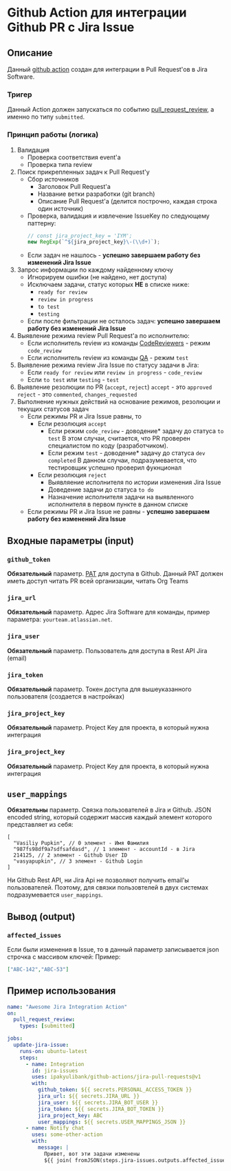 # Github Action для интеграции Github PR с Jira Issue

## Описание

Данный [github action](https://docs.github.com/en/actions) создан для интеграции в Pull Request'ов в Jira Software.

### Тригер

Данный Action должен запускаться по событию [pull_request_review](https://docs.github.com/en/actions/using-workflows/events-that-trigger-workflows#pull_request_review), а именно по типу `submitted`.

### Принцип работы (логика)

1. Валидация
   - Проверка соответствия event'а
   - Проверка типа review
2. Поиск прикрепленных задач к Pull Request'у
   - Сбор источников
     - Заголовок Pull Request'а
     - Название ветки разработки (git branch)
     - Описание Pull Request'а (делится построчно, каждая строка один источник)
   - Проверка, валидация и извлечение IssueKey по следующему паттерну:
     ```javascript
     // const jira_project_key = 'IYM';
     new RegExp(`^${jira_project_key}\-(\\d+)`);
     ```
   - Если задач не нашлось - **успешно завершаем работу без изменений Jira Issue**
3. Запрос информации по каждому найденному ключу
   - Игнорируем ошибки (не найдено, нет доступа)
   - Исключаем задачи, статус которых **НЕ** в списке ниже:
     - `ready for review`
     - `review in progress`
     - `to test`
     - `testing`
   - Если после фильтрации не осталось задач: **успешно завершаем работу без изменений Jira Issue**
4. Выявление режима review Pull Request'а по исполнителю:
   - Если исполнитель review из команды [CodeReviewers](https://github.com/orgs/ipakyulibank/teams/codereviewers) - режим `code_review`
   - Если исполнитель review из команды [QA](https://github.com/orgs/ipakyulibank/teams/qa) - режим `test`
5. Выявление режима review Jira Issue по статусу задачи в Jira:
   - Если `ready for review` или `review in progress` - `code_review`
   - Если `to test` или `testing` - `test`
6. Выявление резолюции по PR (`accept`, `reject`)
   `accept` - это `approved`
   `reject` - это `commented`, `changes_requested`
7. Выполнение нужных действий на основание режимов, резолюции и текущих статусов задач
   - Если режимы PR и Jira Issue равны, то
     - Если резолюция `accept`
       - Если режим `code_review` - доводение* задачу до статуса `to test`
         В этом случаи, считается, что PR проверен специалистом по коду (разработчиком).
       - Если режим `test` - доводение* задачу до статуса `dev completed`
         В данном случаи, подразумевается, что тестировщик успешно проверил фукнционал
     - Если резолюция `reject`
       - Выявляение исполнителя по истории изменения Jira Issue
       - Доведение задачи до статуса `to do`
       - Назначение исполнителя задачи на выявленного исполнителя в первом пункте в данном списке
   - Если режимы PR и Jira Issue не равны - **успешно завершаем работу без изменений Jira Issue**

## Входные параметры (input)

### `github_token`

**Обязательный** параметр. [PAT](https://docs.github.com/en/authentication/keeping-your-account-and-data-secure/creating-a-personal-access-token) для доступа в Github. Данный PAT должен иметь доступ читать PR всей организации, читать Org Teams

### `jira_url`

**Обязательный** параметр. Адрес Jira Software для команды, пример параметра: `yourteam.atlassian.net`.



### `jira_user`

**Обязательный** параметр. Пользователь для доступа в Rest API Jira (email)


### `jira_token`

**Обязательный** параметр. Токен доступа для вышеуказанного пользователя (создается в настройках)


### `jira_project_key`

**Обязательный** параметр. Project Key для проекта, в который нужна интеграция

### `jira_project_key`

**Обязательный** параметр. Project Key для проекта, в который нужна интеграция

## `user_mappings`

**Обязательны** параметр. Связка пользователей в Jira и Github.
JSON encoded string, который содержит массив каждый элемент которого представляет из себя:
```jsonc
[
  "Vasiliy Pupkin", // 0 элемент - Имя Фамилия
  "987fs98df9a7sdfsafdasd", // 1 элемент - accountId - в Jira
  214125, // 2 элемент - Github User ID
  "vasyapupkin", // 3 элемент - Github Login
]
```
Ни Github Rest API, ни Jira Api не позволяют получить email'ы пользователей.
Поэтому, для связки пользовтелей в двух системах подразумевается `user_mappings`.



## Вывод (output)

### `affected_issues`

Если были изменения в Issue, то в данный параметр записывается json строчка с массивом ключей:
Пример:
```json
["ABC-142","ABC-53"]
```

##  Пример использования
```yaml
name: "Awesome Jira Integration Action"
on:
  pull_request_review:
    types: [submitted]

jobs:
  update-jira-issue:
    runs-on: ubuntu-latest
    steps:
      - name: Integration
        id: jira-issues
        uses: ipakyulibank/github-actions/jira-pull-requests@v1
        with:
          github_token: ${{ secrets.PERSONAL_ACCESS_TOKEN }}
          jira_url: ${{ secrets.JIRA_URL }}
          jira_user: ${{ secrets.JIRA_BOT_USER }}
          jira_token: ${{ secrets.JIRA_BOT_TOKEN }}
          jira_project_key: ABC
          user_mappings: ${{ secrets.USER_MAPPINGS_JSON }}
      - name: Notify chat
        uses: some-other-action
        with:
          message: |
            Привет, вот эти задачи изменены
            ${{ join( fromJSON(steps.jira-issues.outputs.affected_issues), ', ' ) }}.
```